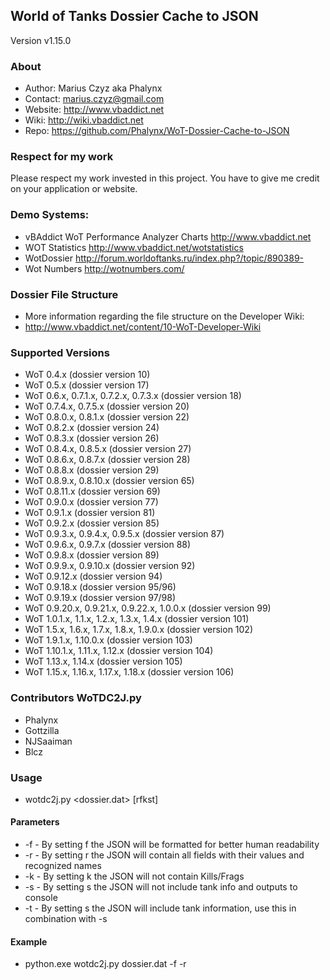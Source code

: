 World of Tanks Dossier Cache to JSON 
------------------------------------
Version v1.15.0


### About

* Author: Marius Czyz aka Phalynx
* Contact: marius.czyz@gmail.com
* Website: http://www.vbaddict.net
* Wiki: http://wiki.vbaddict.net
* Repo: https://github.com/Phalynx/WoT-Dossier-Cache-to-JSON

### Respect for my work
Please respect my work invested in this project. You have to give me credit on your application or website.


### Demo Systems:
* vBAddict WoT Performance Analyzer Charts http://www.vbaddict.net
* WOT Statistics http://www.vbaddict.net/wotstatistics
* WotDossier http://forum.worldoftanks.ru/index.php?/topic/890389-
* Wot Numbers http://wotnumbers.com/
 
### Dossier File Structure
* More information regarding the file structure on the Developer Wiki:
* http://www.vbaddict.net/content/10-WoT-Developer-Wiki


### Supported Versions
* WoT 0.4.x (dossier version 10)
* WoT 0.5.x (dossier version 17)
* WoT 0.6.x, 0.7.1.x, 0.7.2.x, 0.7.3.x (dossier version 18)
* WoT 0.7.4.x, 0.7.5.x (dossier version 20)
* WoT 0.8.0.x, 0.8.1.x (dossier version 22)
* WoT 0.8.2.x (dossier version 24)
* WoT 0.8.3.x (dossier version 26)
* WoT 0.8.4.x, 0.8.5.x (dossier version 27)
* WoT 0.8.6.x, 0.8.7.x (dossier version 28)
* WoT 0.8.8.x (dossier version 29)
* WoT 0.8.9.x, 0.8.10.x (dossier version 65)
* WoT 0.8.11.x (dossier version 69)
* WoT 0.9.0.x (dossier version 77)
* WoT 0.9.1.x (dossier version 81)
* WoT 0.9.2.x (dossier version 85)
* WoT 0.9.3.x, 0.9.4.x, 0.9.5.x (dossier version 87)
* WoT 0.9.6.x, 0.9.7.x (dossier version 88)
* WoT 0.9.8.x (dossier version 89)
* WoT 0.9.9.x, 0.9.10.x (dossier version 92)
* WoT 0.9.12.x (dossier version 94)
* WoT 0.9.18.x (dossier version 95/96)
* WoT 0.9.19.x (dossier version 97/98)
* WoT 0.9.20.x, 0.9.21.x, 0.9.22.x, 1.0.0.x (dossier version 99)
* WoT 1.0.1.x, 1.1.x, 1.2.x, 1.3.x, 1.4.x (dossier version 101)
* WoT 1.5.x, 1.6.x, 1.7.x, 1.8.x, 1.9.0.x (dossier version 102)
* WoT 1.9.1.x, 1.10.0.x (dossier version 103)
* WoT 1.10.1.x, 1.11.x, 1.12.x (dossier version 104)
* WoT 1.13.x, 1.14.x (dossier version 105)
* WoT 1.15.x, 1.16.x, 1.17.x, 1.18.x (dossier version 106)


### Contributors WoTDC2J.py
* Phalynx
* Gottzilla
* NJSaaiman
* Blcz


### Usage
* wotdc2j.py <dossier.dat> [rfkst]

#### Parameters
* -f - By setting f the JSON will be formatted for better human readability
* -r - By setting r the JSON will contain all fields with their values and recognized names
* -k - By setting k the JSON will not contain Kills/Frags
* -s - By setting s the JSON will not include tank info and outputs to console
* -t - By setting s the JSON will include tank information, use this in combination with -s



#### Example
* python.exe wotdc2j.py dossier.dat -f -r

